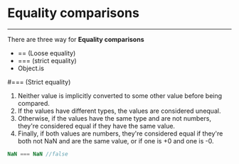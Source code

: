 Equality comparisons
====================
---

There are three way for **Equality comparisons**

* == (Loose equality)
* === (strict equality)
* Object.is

#=== (Strict equality)

1. Neither value is implicitly converted to some other value before being compared. 
2. If the values have different types, the values are considered unequal.  
3. Otherwise, if the values have the same type and are not numbers, they're considered equal if they have the same value.  
4. Finally, if both values are numbers, they're considered equal if they're both not NaN and are the same value, or if one is +0 and one is -0.

```js
NaN === NaN //false

```
